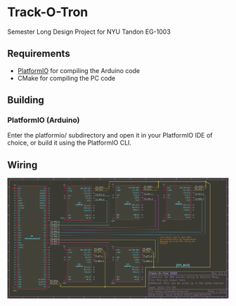 # Track-O-Tron
Semester Long Design Project for NYU Tandon EG-1003

## Requirements
- [PlatformIO](https://platformio.org/platformio-ide) for compiling the Arduino code
- CMake for compiling the PC code

## Building
### PlatformIO (Arduino)
Enter the platformio/ subdirectory and open it in your PlatformIO IDE of choice, or build it using the PlatformIO CLI.

## Wiring
![Wiring Diagram](platformio/wiring-schematic/wiring-schematic.svg)
